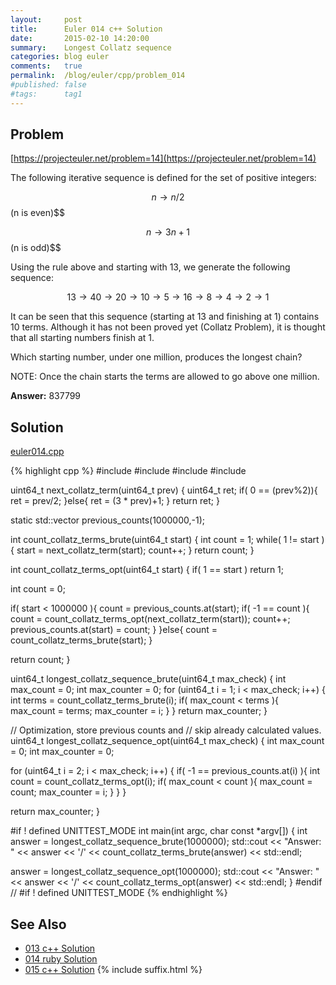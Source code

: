 ```yaml
---
layout:     post
title:      Euler 014 c++ Solution
date:       2015-02-10 14:20:00
summary:    Longest Collatz sequence
categories: blog euler
comments:   true
permalink:  /blog/euler/cpp/problem_014
#published: false
#tags:      tag1
---
```


## Problem

[https://projecteuler.net/problem=14](https://projecteuler.net/problem=14)

The following iterative sequence is defined for the set of positive integers:

$$n → n/2 $$ (n is even)$$

$$n → 3n + 1 $$ (n is odd)$$

Using the rule above and starting with 13, we generate the following sequence:

$$13 → 40 → 20 → 10 → 5 → 16 → 8 → 4 → 2 → 1$$

It can be seen that this sequence (starting at 13 and finishing at 1) contains 10 terms. Although it has not been proved yet (Collatz Problem), it is thought that all starting numbers finish at 1.

Which starting number, under one million, produces the longest chain?

NOTE: Once the chain starts the terms are allowed to go above one million.

**Answer:** 837799

## Solution

[euler014.cpp](https://github.com/tvarley/euler/blob/master/cpp/src/euler014.cpp)

{% highlight cpp %}
#include <iostream>
#include <vector>
#include <cmath>
#include <cstdint>

uint64_t next_collatz_term(uint64_t prev)
{
  uint64_t ret;
  if( 0 == (prev%2)){
    ret = prev/2;
  }else{
    ret = (3 * prev)+1;
  }
  return ret;
}

static std::vector<int> previous_counts(1000000,-1);

int count_collatz_terms_brute(uint64_t start)
{
  int count = 1;
  while( 1 != start ){
    start = next_collatz_term(start);
    count++;
  }
  return count;
}

int count_collatz_terms_opt(uint64_t start)
{
  if( 1 == start ) return 1;

  int count = 0;

  if( start < 1000000 ){
    count = previous_counts.at(start);
    if( -1 == count ){
      count = count_collatz_terms_opt(next_collatz_term(start));
      count++;
      previous_counts.at(start) = count;
    }
  }else{
    count = count_collatz_terms_brute(start);
  }

  return count;
}

uint64_t longest_collatz_sequence_brute(uint64_t max_check)
{
  int max_count = 0;
  int max_counter = 0;
  for (uint64_t i = 1; i < max_check; i++) {
      int terms = count_collatz_terms_brute(i);
      if( max_count < terms ){
        max_count = terms;
        max_counter = i;
      }
  }
  return max_counter;
}

// Optimization, store previous counts and
// skip already calculated values.
uint64_t longest_collatz_sequence_opt(uint64_t max_check)
{
  int max_count = 0;
  int max_counter = 0;

  for (uint64_t i = 2; i < max_check; i++) {
    if( -1 == previous_counts.at(i) ){
      int count = count_collatz_terms_opt(i);
      if( max_count < count ){
        max_count = count;
        max_counter = i;
      }
    }
  }

  return max_counter;
}

#if ! defined UNITTEST_MODE
int main(int argc, char const *argv[])
{
  int answer = longest_collatz_sequence_brute(1000000);
  std::cout << "Answer: " << answer
                          << '/' << count_collatz_terms_brute(answer)
                          << std::endl;

  answer = longest_collatz_sequence_opt(1000000);
  std::cout << "Answer: " << answer
                          << '/' << count_collatz_terms_opt(answer)
                          << std::endl;
}
#endif // #if ! defined UNITTEST_MODE
{% endhighlight %}

## See Also
* [013 c++ Solution]({{site.baseurl}}/blog/euler/cpp/problem_013)
* [014 ruby Solution]({{site.baseurl}}/blog/euler/ruby/problem_014)
* [015 c++ Solution]({{site.baseurl}}/blog/euler/cpp/problem_015)
{% include suffix.html %}
